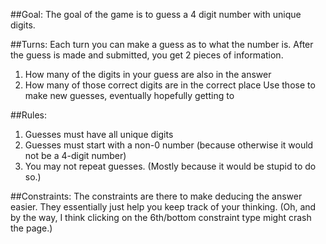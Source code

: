 ##Goal:
The goal of the game is to guess a 4 digit number with unique digits.

##Turns:
Each turn you can make a guess as to what the number is.  After the guess is made and submitted, you get 2 pieces of information.
1. How many of the digits in your guess are also in the answer
2. How many of those correct digits are in the correct place
Use those to make new guesses, eventually hopefully getting to 

##Rules:
1. Guesses must have all unique digits
2. Guesses must start with a non-0 number (because otherwise it would not be a 4-digit number)
3. You may not repeat guesses. (Mostly because it would be stupid to do so.)

##Constraints:
The constraints are there to make deducing the answer easier. They essentially just help you keep track of your thinking.
(Oh, and by the way, I think clicking on the 6th/bottom constraint type might crash the page.)